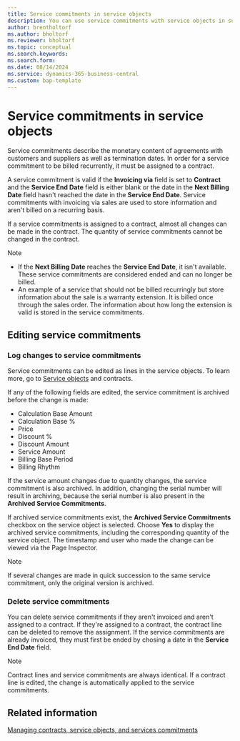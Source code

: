 ```yaml
---
title: Service commitments in service objects
description: You can use service commitments with service objects in subscription billing.
author: brentholtorf
ms.author: bholtorf
ms.reviewer: bholtorf
ms.topic: conceptual
ms.search.keywords: 
ms.search.form: 
ms.date: 08/14/2024
ms.service: dynamics-365-business-central
ms.custom: bap-template
---
```


# Service commitments in service objects

Service commitments describe the monetary content of agreements with customers and suppliers as well as termination dates. In order for a service commitment to be billed recurrently, it must be assigned to a contract.

A service commitment is valid if the **Invoicing via** field is set to **Contract** and the **Service End Date** field is either blank or the date in the **Next Billing Date** field hasn't reached the date in the **Service End Date**. Service commitments with invoicing via sales are used to store information and aren't billed on a recurring basis.

If a service commitments is assigned to a contract, almost all changes can be made in the contract. The quantity of service commitments cannot be changed in the contract.

> [!NOTE]
> * If the **Next Billing Date** reaches the **Service End Date**, it isn't available. These service commitments are considered ended and can no longer be billed.
> * An example of a service that should not be billed recurringly but store information about the sale is a warranty extension. It is billed once through the sales order. The information about how long the extension is valid is stored in the service commitments.

## Editing service commitments

### Log changes to service commitments

Service commitments can be edited as lines in the service objects. To learn more, go to [Service objects](service-objects.md) and contracts.

If any of the following fields are edited, the service commitment is archived before the change is made:

* Calculation Base Amount
* Calculation Base %
* Price
* Discount %
* Discount Amount
* Service Amount
* Billing Base Period
* Billing Rhythm

If the service amount changes due to quantity changes, the service commitment is also archived. In addition, changing the serial number will result in archiving, because the serial number is also present in the **Archived Service Commitments**.

If archived service commitments exist, the **Archived Service Commitments** checkbox on the service object is selected. Choose **Yes** to display the archived service commitments, including the corresponding quantity of the service object. The timestamp and user who made the change can be viewed via the Page Inspector.

> [!NOTE]
> If several changes are made in quick succession to the same service commitment, only the original version is archived.

### Delete service commitments

You can delete service commitments if they aren't invoiced and aren't assigned to a contract. If they're assigned to a contract, the contract line can be deleted to remove the assignment. If the service commitments are already invoiced, they must first be ended by chosing a date in the **Service End Date** field.

> [!NOTE]
> Contract lines and service commitments are always identical. If a contract line is edited, the change is automatically applied to the service commitments.

## Related information

[Managing contracts, service objects, and services commitments](contracts-services-mgmt.md)  